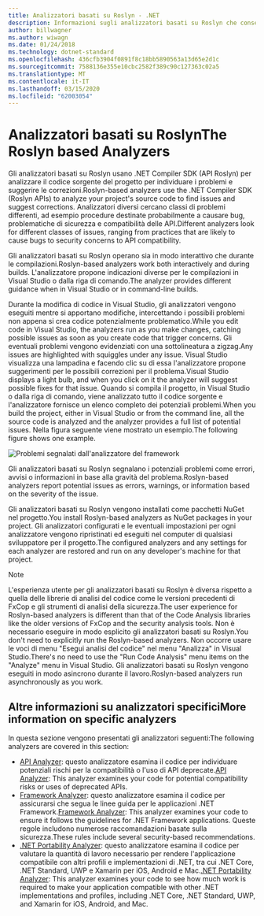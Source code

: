 ```yaml
---
title: Analizzatori basati su Roslyn - .NET
description: Informazioni sugli analizzatori basati su Roslyn che consentono di individuare problemi e suggeriscono correzioni per tali problemi.
author: billwagner
ms.author: wiwagn
ms.date: 01/24/2018
ms.technology: dotnet-standard
ms.openlocfilehash: 436cfb3904f0891f8c18bb5890563a13d65e2d1c
ms.sourcegitcommit: 7588136e355e10cbc2582f389c90c127363c02a5
ms.translationtype: MT
ms.contentlocale: it-IT
ms.lasthandoff: 03/15/2020
ms.locfileid: "62003054"
---
```

# <a name="the-roslyn-based-analyzers"></a><span data-ttu-id="2238a-103">Analizzatori basati su Roslyn</span><span class="sxs-lookup"><span data-stu-id="2238a-103">The Roslyn based Analyzers</span></span>

<span data-ttu-id="2238a-104">Gli analizzatori basati su Roslyn usano .NET Compiler SDK (API Roslyn) per analizzare il codice sorgente del progetto per individuare i problemi e suggerire le correzioni.</span><span class="sxs-lookup"><span data-stu-id="2238a-104">Roslyn-based analyzers use the .NET Compiler SDK (Roslyn APIs) to analyze your project's source code to find issues and suggest corrections.</span></span> <span data-ttu-id="2238a-105">Analizzatori diversi cercano classi di problemi differenti, ad esempio procedure destinate probabilmente a causare bug, problematiche di sicurezza e compatibilità delle API.</span><span class="sxs-lookup"><span data-stu-id="2238a-105">Different analyzers look for different classes of issues, ranging from practices that are likely to cause bugs to security concerns to API compatibility.</span></span>

<span data-ttu-id="2238a-106">Gli analizzatori basati su Roslyn operano sia in modo interattivo che durante le compilazioni.</span><span class="sxs-lookup"><span data-stu-id="2238a-106">Roslyn-based analyzers work both interactively and during builds.</span></span> <span data-ttu-id="2238a-107">L'analizzatore propone indicazioni diverse per le compilazioni in Visual Studio o dalla riga di comando.</span><span class="sxs-lookup"><span data-stu-id="2238a-107">The analyzer provides different guidance when in Visual Studio or in command-line builds.</span></span>

<span data-ttu-id="2238a-108">Durante la modifica di codice in Visual Studio, gli analizzatori vengono eseguiti mentre si apportano modifiche, intercettando i possibili problemi non appena si crea codice potenzialmente problematico.</span><span class="sxs-lookup"><span data-stu-id="2238a-108">While you edit code in Visual Studio, the analyzers run as you make changes, catching possible issues as soon as you create code that trigger concerns.</span></span> <span data-ttu-id="2238a-109">Gli eventuali problemi vengono evidenziati con una sottolineatura a zigzag.</span><span class="sxs-lookup"><span data-stu-id="2238a-109">Any issues are highlighted with squiggles under any issue.</span></span> <span data-ttu-id="2238a-110">Visual Studio visualizza una lampadina e facendo clic su di essa l'analizzatore propone suggerimenti per le possibili correzioni per il problema.</span><span class="sxs-lookup"><span data-stu-id="2238a-110">Visual Studio displays a light bulb, and when you click on it the analyzer will suggest possible fixes for that issue.</span></span> <span data-ttu-id="2238a-111">Quando si compila il progetto, in Visual Studio o dalla riga di comando, viene analizzato tutto il codice sorgente e l'analizzatore fornisce un elenco completo dei potenziali problemi.</span><span class="sxs-lookup"><span data-stu-id="2238a-111">When you build the project, either in Visual Studio or from the command line, all the source code is analyzed and the analyzer provides a full list of potential issues.</span></span> <span data-ttu-id="2238a-112">Nella figura seguente viene mostrato un esempio.</span><span class="sxs-lookup"><span data-stu-id="2238a-112">The following figure shows one example.</span></span>

![Problemi segnalati dall'analizzatore del framework](./media/framework-analyzers-2.png)

<span data-ttu-id="2238a-114">Gli analizzatori basati su Roslyn segnalano i potenziali problemi come errori, avvisi o informazioni in base alla gravità del problema.</span><span class="sxs-lookup"><span data-stu-id="2238a-114">Roslyn-based analyzers report potential issues as errors, warnings, or information based on the severity of the issue.</span></span>

<span data-ttu-id="2238a-115">Gli analizzatori basati su Roslyn vengono installati come pacchetti NuGet nel progetto.</span><span class="sxs-lookup"><span data-stu-id="2238a-115">You install Roslyn-based analyzers as NuGet packages in your project.</span></span> <span data-ttu-id="2238a-116">Gli analizzatori configurati e le eventuali impostazioni per ogni analizzatore vengono ripristinati ed eseguiti nel computer di qualsiasi sviluppatore per il progetto.</span><span class="sxs-lookup"><span data-stu-id="2238a-116">The configured analyzers and any settings for each analyzer are restored and run on any developer's machine for that project.</span></span>

> [!NOTE]
> <span data-ttu-id="2238a-117">L'esperienza utente per gli analizzatori basati su Roslyn è diversa rispetto a quella delle librerie di analisi del codice come le versioni precedenti di FxCop e gli strumenti di analisi della sicurezza.</span><span class="sxs-lookup"><span data-stu-id="2238a-117">The user experience for Roslyn-based analyzers is different than that of the Code Analysis libraries like the older versions of FxCop and the security analysis tools.</span></span>  <span data-ttu-id="2238a-118">Non è necessario eseguire in modo esplicito gli analizzatori basati su Roslyn.</span><span class="sxs-lookup"><span data-stu-id="2238a-118">You don't need to explicitly run the Roslyn-based analyzers.</span></span> <span data-ttu-id="2238a-119">Non occorre usare le voci di menu "Esegui analisi del codice" nel menu "Analizza" in Visual Studio.</span><span class="sxs-lookup"><span data-stu-id="2238a-119">There's no need to use the "Run Code Analysis" menu items on the "Analyze" menu in Visual Studio.</span></span> <span data-ttu-id="2238a-120">Gli analizzatori basati su Roslyn vengono eseguiti in modo asincrono durante il lavoro.</span><span class="sxs-lookup"><span data-stu-id="2238a-120">Roslyn-based analyzers run asynchronously as you work.</span></span>

## <a name="more-information-on-specific-analyzers"></a><span data-ttu-id="2238a-121">Altre informazioni su analizzatori specifici</span><span class="sxs-lookup"><span data-stu-id="2238a-121">More information on specific analyzers</span></span>

<span data-ttu-id="2238a-122">In questa sezione vengono presentati gli analizzatori seguenti:</span><span class="sxs-lookup"><span data-stu-id="2238a-122">The following analyzers are covered in this section:</span></span>

* <span data-ttu-id="2238a-123">[API Analyzer](api-analyzer.md): questo analizzatore esamina il codice per individuare potenziali rischi per la compatibilità o l'uso di API deprecate.</span><span class="sxs-lookup"><span data-stu-id="2238a-123">[API Analyzer](api-analyzer.md): This analyzer examines your code for potential compatibility risks or uses of deprecated APIs.</span></span>
* <span data-ttu-id="2238a-124">[Framework Analyzer](framework-analyzer.md): questo analizzatore esamina il codice per assicurarsi che segua le linee guida per le applicazioni .NET Framework.</span><span class="sxs-lookup"><span data-stu-id="2238a-124">[Framework Analyzer](framework-analyzer.md): This analyzer examines your code to ensure it follows the guidelines for .NET Framework applications.</span></span> <span data-ttu-id="2238a-125">Queste regole includono numerose raccomandazioni basate sulla sicurezza.</span><span class="sxs-lookup"><span data-stu-id="2238a-125">These rules include several security-based recommendations.</span></span>
* <span data-ttu-id="2238a-126">[.NET Portability Analyzer](portability-analyzer.md): questo analizzatore esamina il codice per valutare la quantità di lavoro necessario per rendere l'applicazione compatibile con altri profili e implementazioni di .NET, tra cui .NET Core, .NET Standard, UWP e Xamarin per iOS, Android e Mac.</span><span class="sxs-lookup"><span data-stu-id="2238a-126">[.NET Portability Analyzer](portability-analyzer.md): This analyzer examines your code to see how much work is required to make your application compatible with other .NET implementations and profiles, including .NET Core, .NET Standard, UWP, and Xamarin for iOS, Android, and Mac.</span></span>
